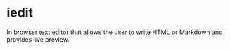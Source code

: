 # iedit
In browser text editor that allows the user to write HTML or Markdown and provides live preview.
